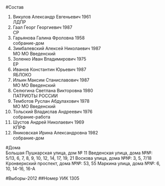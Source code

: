 #Состав
1. Викулов Александр Евгеньевич 1961   
    ЛДПР
2. Гаал Георг Георгиевич 1987   
    СР
3. Гарьянова Галина Фроловна 1958   
    собрание-дом
4. Зимбалевский Алексей Николаевич 1987   
    МО МО Введенский
5. Золенко Иван Владимирович 1975   
    ЕР
6. Иванов Константин Юрьевич 1987   
    ЯБЛОКО
7. Ильин Максим Станиславович 1987   
    МО МО Введенский
8. Селюгина Светлана Викторовна 1980   
    ПАТРИОТЫ РОССИИ
9. Темботов Руслан Абдулахович 1978   
    МО МО Введенский
10. Тольский Владислав Андреевич 1976   
    собрание-работа
11. Шустов Андрей Николаевич 1969   
    КПРФ
12. Яниковская Ирина Александровна 1982   
    собрание-дом

#Дома  
Большая Пушкарская улица, дом № 11 Введенская улица, дома №№: 5/13, 6, 7, 8, 9, 10, 12, 14, 17, 19, 21 Воскова улица, дома №№: 3, 5, 7/18 Кронверкский проспект, дома №№: 53, 55 Маркина улица, дома №№: 6, 10, 14-16, 16-А

#Выборы-2012
##Номер УИК
1305
